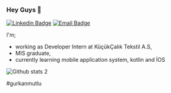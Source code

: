 ### Hey Guys 👋





[![Linkedin Badge](https://img.shields.io/badge/Gürkan%20Mutlu-0077B5?style=flat-square&logo=linkedin&logoColor=white)](https://www.linkedin.com/in/gürkan-mutlu-a40899210// "Connect on Linkedin")
[![Email Badge](https://img.shields.io/badge/gurrkaaaaaan@gmail.com-c71610?style=flat-square&logo=gmail&logoColor=white)](mailto:gurrkaaaaaan@gmail.com "Connect by Email")



I'm;
- working as Developer Intern at KüçükÇalık Tekstil A.S,
- MIS graduate,
- currently learning mobile application system, kotlin and İOS




![Github stats 2](https://github-readme-stats.vercel.app/api?username=devgrm&show_icons=true&theme=radical)


#gurkanmutlu


